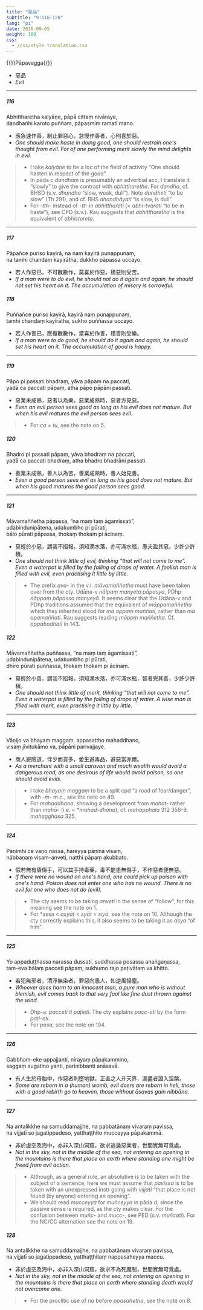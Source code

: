 ```yaml
---
title: "惡品"
subtitle: "9:116-128"
lang: "pi"
date: 2016-09-05
weight: 109
css:
  - /css/style_translation.css
---
```


{{<subtitle>}}Pāpavagga{{</subtitle>}}

- 惡品
- *Evil*

---

##### 116

Abhittharetha kalyāṇe, pāpā cittaṃ nivāraye,  
dandhañhi karoto puññaṃ, pāpasmiṃ ramatī mano.

- 應急速作善，制止罪惡心，怠慢作善者，心則喜於惡。
- *One should make haste in doing good, one should restrain one's thought from evil. For of one performing merit slowly the mind delights in evil.*

> - I take *kalyāṇe* to be a loc of the field of activity “One should hasten in respect of the good”.
> - In pāda c *dandhaṃ* is presumably an adverbial acc, I translate it “slowly” to give the contrast with *abhittharetha*. For *dandha*, cf. BHSD (s.v. *dhandha* “slow, weak, dull”). Note *dandheti* “to be slow” (Th 291), and cf. BHS *dhandhāyati* “is slow, is dull”.
> - For *-tth-* instead of *-tt-* in *abhittharati* (&lt; *abhi-tvarati* “to be in haste”), see CPD (s.v.). Rau suggests that *abhittharetha* is the equivalent of *abhistareta*.

---

##### 117

Pāpañce puriso kayirā, na naṃ kayirā punappunaṃ,  
na tamhi chandaṃ kayirātha, dukkho pāpassa uccayo.

- 若人作惡已，不可數數作，莫喜於作惡，積惡則受苦。
- *If a man were to do evil, he should not do it again and again, he should not set his heart on it. The accumulation of misery is sorrowful.*

##### 118

Puññañce puriso kayirā, kayirā naṃ punappunaṃ,  
tamhi chandaṃ kayirātha, sukho puññassa uccayo.

- 若人作善已，應復數數作，當喜於作善，積善則受樂。
- *If a man were to do good, he should do it again and again, he should set his heart on it. The accumulation of good is happy.*

---

##### 119

Pāpo pi passati bhadraṃ, yāva pāpaṃ na paccati,  
yadā ca paccati pāpaṃ, atha pāpo pāpāni passati.

- 惡業未成熟，惡者以為樂，惡業成熟時，惡者方見惡。
- *Even an evil person sees good as long as his evil does not mature. But when his evil matures the evil person sees evil.*

> - For *ca = tu*, see the note on 5.

##### 120

Bhadro pi passati pāpaṃ, yāva bhadraṃ na paccati,  
yadā ca paccati bhadraṃ, atha bhadro bhadrāni passati.

- 善業未成熟，善人以為苦，善業成熟時，善人始見善。
- *Even a good person sees evil as long as his good does not mature. But when his good matures the good person sees good.*

---

##### 121

Māvamaññetha pāpassa, “na maṃ taṃ āgamissati”,  
udabindunipātena, udakumbho pi pūrati,  
bālo pūrati pāpassa, thokaṃ thokam pi ācinaṃ.

- 莫輕於小惡，謂我不招報，須知滴水落，亦可滿水瓶，愚夫盈其惡，少許少許積。
- *One should not think little of evil, thinking “that will not come to me”. Even a waterpot is filled by the falling of drops of water. A foolish man is filled with evil, even practising it little by little.*

> - The prefix *ava-* in the v.l. *māvamaññetha* must have been taken over from the cty. Udāna-v *nālpaṃ   manyeta pāpasya*, PDhp *nāppaṃ pāpassa manyeyā*. It seems clear that the Udāna-v and PDhp traditions assumed that the equivalent of *māppamaññetha* which they inherited stood for *mā appaṃ maññati*, rather than *mā apamaññati*. Rau suggests reading *māppṃ maññetha*. Cf. *appabodhati* in 143.

##### 122

Māvamaññetha puññassa, “na maṃ taṃ āgamissati”,  
udabindunipātena, udakumbho pi pūrati,  
dhīro pūrati puññassa, thokaṃ thokam pi ācinaṃ.

- 莫輕於小善，謂我不招報，須知滴水落，亦可滿水瓶，智者完其善，少許少許積。
- *One should not think little of merit, thinking “that will not come to me”. Even a waterpot is filled by the falling of drops of water. A wise man is filled with merit, even practising it little by little.*

---

##### 123

Vāṇijo va bhayaṃ maggaṃ, appasattho mahaddhano,  
visaṃ jīvitukāmo va, pāpāni parivajjaye.

- 商人避險道，伴少而貨多，愛生避毒品，避惡當亦爾。
- *As a merchant with a small caravan and much wealth would avoid a dangerous road, as one desirous of life would avoid poison, so one should avoid evils.*

> - I take *bhayaṃ maggaṃ* to be a split cpd “a road of fear/danger”, with *-ṃ-* m.c., see the note on 49.
> - For *mahaddhana*, showing a development from *mahat-* rather than *mahā-* (i.e. &lt; **mahad-dhana*), cf. *mahapphala* 312 356-9, *mahagghasa* 325.

---

##### 124

Pāṇimhi ce vaṇo nāssa, hareyya pāṇinā visaṃ,  
nābbaṇaṃ visam-anveti, natthi pāpaṃ akubbato.

- 假若無有瘡傷手，可以其手持毒藥，毒不能患無傷手，不作惡者便無惡。
- *If there were no wound on one's hand, one could pick up poison with one's hand. Poison does not enter one who has no wound. There is no evil for one who does not do (evil).*

> - The cty seems to be taking *anveti* in the sense of “follow”, for this meaning see the note on 1.
> - For *assa &lt; *asyāt &lt; syāt = siyā*, see the note on 10. Although the cty correctly explains this, it also seems to be taking it as *asya* “of him”.

---

##### 125

Yo appaduṭṭhassa narassa dussati, suddhassa posassa anaṅgaṇassa,  
tam-eva bālaṃ pacceti pāpaṃ, sukhumo rajo paṭivātaṃ va khitto.

- 若犯無邪者，清淨無染者，罪惡向愚人，如逆風揚塵。
- *Whoever does harm to an innocent man, a pure man who is without blemish, evil comes back to that very fool like fine dust thrown against the wind.*

> - Dhp-a: *paccetī ti paṭieti*. The cty explains *pacc-eti* by the form *paṭi-eti*.
> - For *posa*, see the note on 104.

---

##### 126

Gabbham-eke uppajjanti, nirayaṃ pāpakammino,  
saggaṃ sugatino yanti, parinibbanti anāsavā.

- 有人生於母胎中，作惡者則墮地獄，正直之人升天界，漏盡者證入涅槃。
- *Some are reborn in a (human) womb, evil doers are reborn in hell, those with a good rebirth go to heaven, those without āsavas gain nibbāna.*

---

##### 127

Na antalikkhe na samuddamajjhe, na pabbatānaṃ vivaraṃ pavissa,  
na vijjatī so jagatippadeso, yatthaṭṭhito mucceyya pāpakammā.

- 非於虛空及海中，亦非入深山洞窟，欲求逃遁惡業者，世間實無可覓處。
- *Not in the sky, not in the middle of the sea, not entering an opening in the mountains is there that place on earth where standing one might be freed from evil action.*

> - Although, as a general rule, an absolutive is to be taken with the subject of a sentence, here we must assume that *pavissa* is to be taken with an unexpressed instr going with *vijjati* “that place is not found (by anyone) entering an opening”.
> - We should read *mucceyya* for *muñceyya* in pāda d, since the passive sense is required, as the cty makes clear. For the confusion between *muñc-* and *mucc-*, see PED (s.v. *muñcati*). For the NC/CC alternation see the note on 19.

##### 128

Na antalikkhe na samuddamajjhe, na pabbatānaṃ vivaraṃ pavissa,  
na vijjatī so jagatippadeso, yatthaṭṭhitaṃ nappasaheyya maccu.

- 非於虛空及海中，亦非入深山洞窟，欲求不為死魔制，世間實無可覓處。
- *Not in the sky, not in the middle of the sea, not entering an opening in the mountains is there that place on earth where standing death would not overcome one.*

> - For the proclitic use of *na* before *ppasahetha*, see the note on 8.